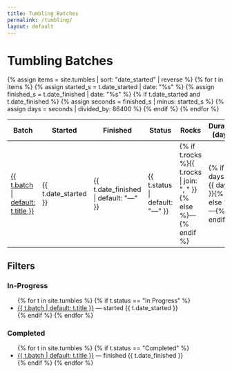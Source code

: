 ```yaml
---
title: Tumbling Batches
permalink: /tumbling/
layout: default
---
```


# Tumbling Batches

<table>
  <thead>
    <tr>
      <th>Batch</th>
      <th>Started</th>
      <th>Finished</th>
      <th>Status</th>
      <th>Rocks</th>
      <th>Duration (days)</th>
    </tr>
  </thead>
  <tbody>
  {% assign items = site.tumbles | sort: "date_started" | reverse %}
  {% for t in items %}
    {% assign started_s  = t.date_started  | date: "%s" %}
    {% assign finished_s = t.date_finished | date: "%s" %}
    {% if t.date_started and t.date_finished %}
      {% assign seconds = finished_s | minus: started_s %}
      {% assign days = seconds | divided_by: 86400 %}
    {% endif %}
    <tr>
      <td><a href="{{ t.url | relative_url }}">{{ t.batch | default: t.title }}</a></td>
      <td>{{ t.date_started }}</td>
      <td>{{ t.date_finished | default: "—" }}</td>
      <td>{{ t.status | default: "—" }}</td>
      <td>
        {% if t.rocks %}{{ t.rocks | join: ", " }}{% else %}—{% endif %}
      </td>
      <td>{% if days %}{{ days }}{% else %}—{% endif %}</td>
    </tr>
  {% endfor %}
  </tbody>
</table>

## Filters

### In-Progress
<ul>
{% for t in site.tumbles %}
  {% if t.status == "In Progress" %}
    <li><a href="{{ t.url | relative_url }}">{{ t.batch | default: t.title }}</a> — started {{ t.date_started }}</li>
  {% endif %}
{% endfor %}
</ul>

### Completed
<ul>
{% for t in site.tumbles %}
  {% if t.status == "Completed" %}
    <li><a href="{{ t.url | relative_url }}">{{ t.batch | default: t.title }}</a> — finished {{ t.date_finished }}</li>
  {% endif %}
{% endfor %}
</ul>
